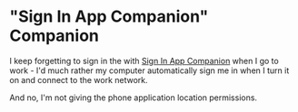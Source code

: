 # "Sign In App Companion" Companion

I keep forgetting to sign in the with [Sign In App Companion](https://signinapp.com/) when I go to work - I'd much rather my computer automatically sign me in when I turn it on and connect to the work network.

And no, I'm not giving the phone application location permissions.


